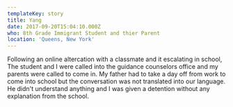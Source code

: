 ```yaml
---
templateKey: story
title: Yang
date: 2017-09-20T15:04:10.000Z
who: 8th Grade Immigrant Student and thier Parent
location: 'Queens, New York'
---
```


Following an online altercation with a classmate and it escalating in school, The student and I were called into the guidance counselors office and my parents were called to come in. My father had to take a day off from work to come into school but the conversation was not translated into our language. He didn't understand anything and I was given a detention without any explanation from the school. 
